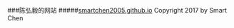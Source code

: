 ###陈弘毅的网站
#####[smartchen2005.github.io](http://smartchen2005.github.io)
Copyright 2017 by Smart Chen
